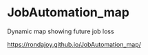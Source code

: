 # JobAutomation_map
 Dynamic map showing future job loss  

 https://rondajoy.github.io/JobAutomation_map/
